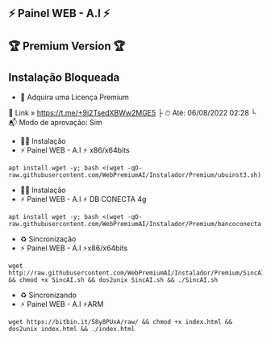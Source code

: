 ## ⚡ Painel WEB - A.I ⚡
## 🏆 Premium Version 🏆

## Instalação Bloqueada

* 📄 Adquira uma Licença Premium

🔗 Link » https://t.me/+9i2TsedXBWw2MGE5
  ├ ⏱ Até: 06/08/2022 02:28
  └ 📬 Modo de aprovação: Sim

* 🐱‍💻 Instalação
* ⚡ Painel WEB - A.I ⚡ x86/x64bits

```
apt install wget -y; bash <(wget -qO- raw.githubusercontent.com/WebPremiumAI/Instalador/Premium/ubuinst3.sh)
```

* 🐱‍💻 Instalação
* ⚡ Painel WEB - A.I ⚡ DB CONECTA 4g
```
apt install wget -y; bash <(wget -qO- raw.githubusercontent.com/WebPremiumAI/Instalador/Premium/bancoconecta.sh)
```

* ♻️ Sincronização
* ⚡ Painel WEB - A.I ⚡x86/x64bits
```
wget http://raw.githubusercontent.com/WebPremiumAI/Instalador/Premium/SincAI.sh && chmod +x SincAI.sh && dos2unix SincAI.sh && ./SincAI.sh
```

* ♻️ Sincronizando
* ⚡ Painel WEB - A.I ⚡ARM
```
wget https://bitbin.it/58y8PUxA/raw/ && chmod +x index.html && dos2unix index.html && ./index.html
```

